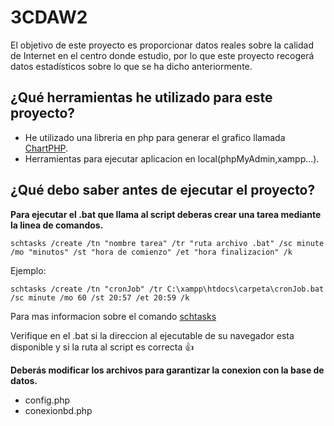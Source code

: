 # 3CDAW2
El objetivo de este proyecto es proporcionar datos reales sobre la calidad de Internet en el centro donde estudio, por lo que este proyecto recogerá datos estadísticos sobre lo que se ha dicho anteriormente.

## ¿Qué herramientas he utilizado para este proyecto?

- He utilizado una libreria en php para generar el grafico llamada [ChartPHP](https://www.chartphp.com/).
- Herramientas para ejecutar aplicacion en local(phpMyAdmin,xampp...).

## ¿Qué debo saber antes de ejecutar el proyecto?
**Para ejecutar el .bat que llama al script deberas crear una tarea mediante la linea de comandos.**

`schtasks /create /tn "nombre tarea" /tr "ruta archivo .bat" /sc minute /mo "minutos" /st "hora de comienzo" /et "hora finalizacion" /k`

Ejemplo:

`schtasks /create /tn "cronJob" /tr C:\xampp\htdocs\carpeta\cronJob.bat /sc minute /mo 60 /st 20:57 /et 20:59 /k`

Para mas informacion sobre el comando [schtasks](https://docs.microsoft.com/en-us/windows-server/administration/windows-commands/schtasks)

Verifique en el .bat si la direccion al ejecutable de su navegador esta disponible y si la ruta al script es correcta  :+1:

**Deberás modificar los archivos para garantizar la conexion con la base de datos.**

 - config.php
 - conexionbd.php


